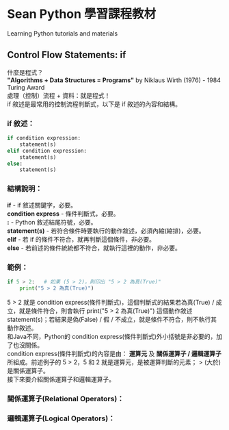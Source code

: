 # Sean Python 學習課程教材
Learning Python tutorials and materials<br>
<h2>Control Flow Statements: if</h2>
什麼是程式？<br>
<strong>"Algorithms + Data Structures = Programs"</strong> by Niklaus Wirth (1976) - 1984 Turing Award<br>
處理（控制）流程 + 資料：就是程式！<br>
if 敘述是最常用的控制流程判斷式，以下是 if 敘述的內容和結構。<br>
<h3>if 敘述：</h3>

```Python
if condition expression:
	statement(s)
elif condition expression:
	statement(s)
else:
	statement(s)
```
<h3>結構說明：</h3>
<strong>if</strong> - if 敘述關鍵字，必要。<br>
<strong>condition express</strong> - 條件判斷式，必要。<br>
<strong>:</strong> - Python 敘述結尾符號，必要。<br>
<strong>statement(s)</strong> - 若符合條件時要執行的動作敘述，必須內縮(縮排)，必要。<br>
<strong>elif</strong> - 若 if 的條件不符合，就再判斷這個條件，非必要。<br>
<strong>else</strong> - 若前述的條件統統都不符合，就執行這裡的動作，非必要。<br>
<h3>範例：</h3>

```Python
if 5 > 2:   # 如果 (5 > 2)，則印出 "5 > 2 為真(True)"
	print("5 > 2 為真(True)")
```

5 > 2 就是 condition express(條件判斷式)，這個判斷式的結果若為真(True) / 成立，就是條件符合，則會執行 print("5 > 2 為真(True)") 這個動作敘述 statement(s)；若結果是偽(False) / 假 / 不成立，就是條件不符合，則不執行其動作敘述。<br>
和Java不同，Python的 condition express(條件判斷式)外小括號是非必要的，加了也沒關係。<br>
condition express(條件判斷式)的內容是由： <strong>運算元</strong> 及 <strong>關係運算子 / 邏輯運算子</strong> 所組成。前述例子的 5 > 2，5 和 2 就是運算元，是被運算判斷的元素； > (大於)是關係運算子。<br>
接下來要介紹關係運算子和邏輯運算子。<br>
<h3>關係運算子(Relational Operators)：</h3>
<h3>邏輯運算子(Logical Operators)：</h3>
